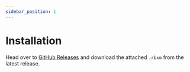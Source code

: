 ```yaml
---
sidebar_position: 1
---
```


# Installation

Head over to [GitHub Releases](https://github.com/wicked-wlzard/silk/releases) and download the attached `.rbxm` from the latest release.